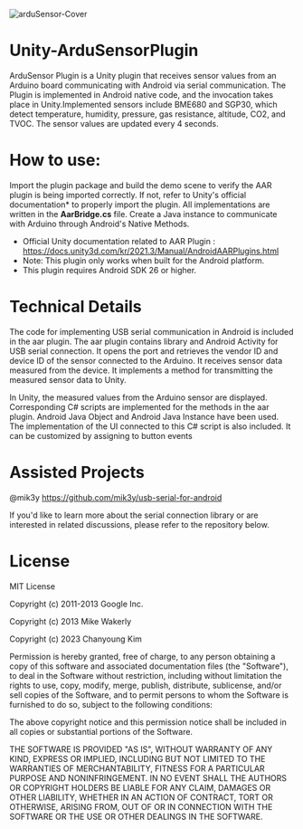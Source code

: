 ![arduSensor-Cover](https://github.com/zzanyoung/Unity-ArduSensorPlugin/assets/53194702/f010c2cb-267a-433d-84dc-c7395d436093)

# Unity-ArduSensorPlugin

ArduSensor Plugin is a Unity plugin that receives sensor values from an Arduino board communicating with Android via serial communication. The Plugin is implemented in Android native code, and the invocation takes place in Unity.Implemented sensors include BME680 and SGP30, which detect temperature, humidity, pressure, gas resistance, altitude, CO2, and TVOC. The sensor values are updated every 4 seconds.

# **How to use:**

Import the plugin package and build the demo scene to verify the AAR plugin is being imported correctly. 
If not, refer to Unity's official documentation* to properly import the plugin.
All implementations are written in the **AarBridge.cs** file. Create a Java instance to communicate with Arduino through Android's Native Methods.

* Official Unity documentation related to AAR Plugin :
https://docs.unity3d.com/kr/2021.3/Manual/AndroidAARPlugins.html
* Note: This plugin only works when built for the Android platform.
* This plugin requires Android SDK 26 or higher.


# Technical Details

The code for implementing USB serial communication in Android is included in the aar plugin.
The aar plugin contains library and Android Activity for USB serial connection.
It opens the port and retrieves the vendor ID and device ID of the sensor connected to the Arduino.
It receives sensor data measured from the device.
It implements a method for transmitting the measured sensor data to Unity.

In Unity, the measured values from the Arduino sensor are displayed.
Corresponding C# scripts are implemented for the methods in the aar plugin. Android Java Object and Android Java Instance have been used.
The implementation of the UI connected to this C# script is also included. It can be customized by assigning to button events


# Assisted Projects
@mik3y https://github.com/mik3y/usb-serial-for-android

If you'd like to learn more about the serial connection library or are interested in related discussions, please refer to the repository below.

# License
MIT License

Copyright (c) 2011-2013 Google Inc.

Copyright (c) 2013 Mike Wakerly

Copyright (c) 2023 Chanyoung Kim

Permission is hereby granted, free of charge, to any person obtaining a copy of this software and associated documentation files (the "Software"), to deal in the Software without restriction, including without limitation the rights to use, copy, modify, merge, publish, distribute, sublicense, and/or sell copies of the Software, and to permit persons to whom the Software is furnished to do so, subject to the following conditions:

The above copyright notice and this permission notice shall be included in all copies or substantial portions of the Software.

THE SOFTWARE IS PROVIDED "AS IS", WITHOUT WARRANTY OF ANY KIND, EXPRESS OR IMPLIED, INCLUDING BUT NOT LIMITED TO THE WARRANTIES OF MERCHANTABILITY, FITNESS FOR A PARTICULAR PURPOSE AND NONINFRINGEMENT. IN NO EVENT SHALL THE AUTHORS OR COPYRIGHT HOLDERS BE LIABLE FOR ANY CLAIM, DAMAGES OR OTHER LIABILITY, WHETHER IN AN ACTION OF CONTRACT, TORT OR OTHERWISE, ARISING FROM, OUT OF OR IN CONNECTION WITH THE SOFTWARE OR THE USE OR OTHER DEALINGS IN THE SOFTWARE.
